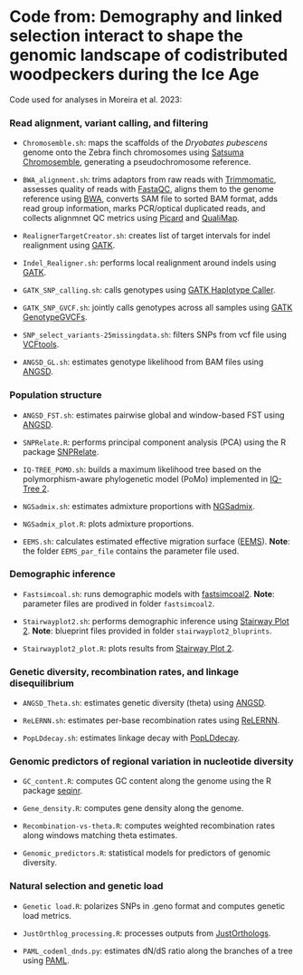 # Code from: Demography and linked selection interact to shape the genomic landscape of codistributed woodpeckers during the Ice Age

Code used for analyses in Moreira et al. 2023:

### Read alignment, variant calling, and filtering

* `Chromosemble.sh`: maps the scaffolds of the *Dryobates pubescens* genome onto the Zebra finch chromosomes using [Satsuma Chromosemble](http://satsuma.sourceforge.net/), generating a pseudochromosome reference.

* `BWA_alignment.sh`: trims adaptors from raw reads with [Trimmomatic](http://www.usadellab.org/cms/?page=trimmomatic), assesses quality of reads with [FastaQC](https://www.bioinformatics.babraham.ac.uk/projects/fastqc/), aligns them to the genome reference using [BWA](http://bio-bwa.sourceforge.net/), converts SAM file to sorted BAM format, adds read group information, marks PCR/optical duplicated reads, and collects alignmnet QC metrics using [Picard](https://broadinstitute.github.io/picard/) and [QualiMap](http://qualimap.conesalab.org/).

* `RealignerTargetCreator.sh`: creates list of target intervals for indel realignment using [GATK](https://gatk.broadinstitute.org/hc/en-us).

* `Indel_Realigner.sh`: performs local realignment around indels using [GATK](https://gatk.broadinstitute.org/hc/en-us).

* `GATK_SNP_calling.sh`: calls genotypes using [GATK Haplotype Caller](https://gatk.broadinstitute.org/hc/en-us).

* `GATK_SNP_GVCF.sh`: jointly calls genotypes across all samples using [GATK GenotypeGVCFs](https://gatk.broadinstitute.org/hc/en-us).

* `SNP_select_variants-25missingdata.sh`: filters SNPs from vcf file using [VCFtools](http://vcftools.sourceforge.net/).

* `ANGSD_GL.sh`: estimates genotype likelihood from BAM files using [ANGSD](http://www.popgen.dk/angsd/index.php/ANGSD).

### Population structure

* `ANGSD_FST.sh`: estimates pairwise global and window-based FST using [ANGSD](http://www.popgen.dk/angsd/index.php/ANGSD).

* `SNPRelate.R`: performs principal component analysis (PCA) using the R package [SNPRelate](https://www.bioconductor.org/packages/release/bioc/html/SNPRelate.html).

* `IQ-TREE_POMO.sh`: builds a maximum likelihood tree based on the polymorphism-aware phylogenetic model (PoMo) implemented in [IQ-Tree 2](http://www.iqtree.org/).

* `NGSadmix.sh`: estimates admixture proportions with [NGSadmix](http://www.popgen.dk/software/index.php/NgsAdmix).

* `NGSadmix_plot.R`: plots admixture proportions.

* `EEMS.sh`: calculates estimated effective migration surface ([EEMS](https://github.com/dipetkov/eems)). **Note**: the folder `EEMS_par_file` contains the parameter file used.

### Demographic inference

* `Fastsimcoal.sh`: runs demographic models with [fastsimcoal2](http://cmpg.unibe.ch/software/fastsimcoal27/). **Note**: parameter files are prodived in folder `fastsimcoal2`.

* `Stairwayplot2.sh`: performs demographic inference using [Stairway Plot 2](https://github.com/xiaoming-liu/stairway-plot-v2). **Note**: blueprint files provided in folder `stairwayplot2_bluprints`.

* `Stairwayplot2_plot.R`: plots results from [Stairway Plot 2](https://github.com/xiaoming-liu/stairway-plot-v2).

### Genetic diversity, recombination rates, and linkage disequilibrium

* `ANGSD_Theta.sh`: estimates genetic diversity (theta) using [ANGSD](http://www.popgen.dk/angsd/index.php/ANGSD).

* `ReLERNN.sh`: estimates per-base recombination rates using [ReLERNN](https://github.com/kr-colab/ReLERNN).

* `PopLDdecay.sh`: estimates linkage decay with [PopLDdecay](https://github.com/BGI-shenzhen/PopLDdecay).

### Genomic predictors of regional variation in nucleotide diversity

* `GC_content.R`: computes GC content along the genome using the R package [seqinr](https://cran.r-project.org/web/packages/seqinr/index.html).

* `Gene_density.R`: computes gene density along the genome.

* `Recombination-vs-theta.R`: computes weighted recombination rates along windows matching theta estimates.

* `Genomic_predictors.R`: statistical models for predictors of genomic diversity.

### Natural selection and genetic load

* `Genetic load.R`: polarizes SNPs in .geno format and computes genetic load metrics.

* `JustOrthlog_processing.R`: processes outputs from [JustOrthologs](https://github.com/ridgelab/JustOrthologs).

* `PAML_codeml_dnds.py`: estimates dN/dS ratio along the branches of a tree using [PAML](http://abacus.gene.ucl.ac.uk/software/paml.html).

